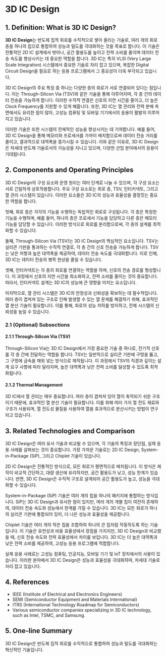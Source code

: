 # 3D IC Design

## 1. Definition: What is **3D IC Design**?
**3D IC Design**는 반도체 집적 회로를 수직적으로 쌓아 올리는 기술로, 여러 개의 회로층을 하나의 칩으로 통합하여 성능과 밀도를 극대화하는 것을 목표로 합니다. 이 기술은 전통적인 2D IC 설계에서 벗어나, 공간 활용도를 높이고 전력 소비를 줄이며 데이터 전송 속도를 향상시키는 데 중요한 역할을 합니다. 3D IC는 특히 VLSI (Very Large Scale Integration) 시스템에서 중요한 기술로 자리 잡고 있으며, 복잡한 Digital Circuit Design을 필요로 하는 응용 프로그램에서 그 중요성이 더욱 부각되고 있습니다.

3D IC Design의 주요 특징 중 하나는 다양한 층의 회로가 서로 연결되어 있다는 점입니다. 이는 Through-Silicon Via (TSV)와 같은 기술을 통해 이루어지며, 각 층 간의 데이터 전송을 가능하게 합니다. 이러한 수직적 연결은 신호의 지연 시간을 줄이고, 더 높은 Clock Frequency를 지원할 수 있게 해줍니다. 또한, 3D IC는 열 관리와 전력 분배 측면에서도 유리한 점이 많아, 고성능 컴퓨팅 및 모바일 기기에서의 응용이 활발히 이루어지고 있습니다.

이러한 기술은 또한 시스템의 전체적인 성능을 향상시키는 데 기여합니다. 예를 들어, 3D IC Design을 통해 메모리와 프로세서를 가까이 배치함으로써 데이터 전송 거리를 줄이고, 결과적으로 대역폭을 증가시킬 수 있습니다. 이와 같은 이유로, 3D IC Design은 차세대 반도체 기술로서의 가능성을 지니고 있으며, 다양한 산업 분야에서의 응용이 기대됩니다.

## 2. Components and Operating Principles
3D IC Design의 구성 요소와 운영 원리는 여러 단계로 나눌 수 있으며, 각 구성 요소는 서로 긴밀하게 상호작용합니다. 주요 구성 요소로는 회로 층, TSV, 인터커넥트, 그리고 열 관리 시스템이 있습니다. 이러한 요소들은 3D IC의 성능과 효율성을 결정짓는 중요한 역할을 합니다.

첫째, 회로 층은 각각의 기능을 수행하는 독립적인 회로로 구성됩니다. 각 층은 특정한 기능을 수행하며, 예를 들어, 하나의 층은 프로세서 기능을 담당하고 다른 층은 메모리 기능을 담당할 수 있습니다. 이러한 방식으로 회로를 분리함으로써, 각 층의 설계를 최적화할 수 있습니다.

둘째, Through-Silicon Via (TSV)는 3D IC Design의 핵심적인 요소입니다. TSV는 실리콘 기판을 통과하는 수직적 연결로, 각 층 간의 신호 전송을 가능하게 합니다. TSV는 낮은 저항과 높은 대역폭을 제공하여, 데이터 전송 속도를 극대화합니다. 이로 인해, 3D IC는 데이터 전송의 병목 현상을 줄일 수 있습니다.

셋째, 인터커넥트는 각 층의 회로를 연결하는 역할을 하며, 신호의 전송 경로를 형성합니다. 이 과정에서 신호의 지연 시간을 최소화하고, 전력 소비를 줄이는 것이 중요합니다. 따라서, 인터커넥트 설계는 3D IC의 성능에 큰 영향을 미치는 요소입니다.

마지막으로, 열 관리 시스템은 3D IC의 안정성과 신뢰성을 확보하는 데 필수적입니다. 여러 층이 겹쳐져 있는 구조로 인해 발생할 수 있는 열 문제를 해결하기 위해, 효과적인 열 분산 기술이 필요합니다. 이를 통해, 회로의 성능 저하를 방지하고, 전체 시스템의 신뢰성을 높일 수 있습니다.

### 2.1 (Optional) Subsections
#### 2.1.1 Through-Silicon Via (TSV)
Through-Silicon Via는 3D IC Design에서 가장 중요한 기술 중 하나로, 전기적 신호를 각 층 간에 전달하는 역할을 합니다. TSV는 일반적으로 실리콘 기판에 구멍을 뚫고, 그 구멍에 금속을 채워 넣는 방식으로 제작됩니다. 이 과정에서 TSV의 직경과 깊이는 설계 요구 사항에 따라 달라지며, 높은 대역폭과 낮은 전력 소비를 달성할 수 있도록 최적화됩니다.

#### 2.1.2 Thermal Management
3D IC에서 열 관리는 매우 중요합니다. 여러 층이 겹쳐져 있어 열이 축적되기 쉬운 구조이기 때문에, 효과적인 열 분산 기술이 필요합니다. 이를 위해 여러 가지 열 전도 재료와 구조가 사용되며, 열 전도성 물질을 사용하여 열을 효과적으로 분산시키는 방법이 연구되고 있습니다.

## 3. Related Technologies and Comparison
3D IC Design은 여러 유사 기술과 비교될 수 있으며, 각 기술의 특징과 장단점, 실제 응용 사례를 살펴보는 것이 중요합니다. 가장 가까운 기술로는 2D IC Design, System-in-Package (SiP), 그리고 Chiplet 기술이 있습니다.

2D IC Design은 전통적인 방식으로, 모든 회로가 평면적으로 배치됩니다. 이 방식은 제작이 비교적 간단하고, 대량 생산에 유리하지만, 공간 활용도가 낮고, 성능 한계가 있습니다. 반면, 3D IC Design은 수직적 구조로 설계되어 공간 활용도가 높고, 성능을 극대화할 수 있습니다.

System-in-Package (SiP) 기술은 여러 개의 칩을 하나의 패키지에 통합하는 방식입니다. SiP는 3D IC Design과 유사한 점이 있지만, 여러 개의 개별 칩이 여전히 존재하여, 데이터 전송 속도와 성능에서 한계를 가질 수 있습니다. 3D IC는 모든 회로가 하나의 실리콘 기판에 통합되어 있어, 더 나은 성능과 효율성을 제공합니다.

Chiplet 기술은 여러 개의 작은 칩을 조합하여 하나의 큰 칩처럼 작동하도록 하는 기술입니다. 이 기술은 유연성과 비용 효율성에서 장점을 가지지만, 3D IC Design과 비교했을 때, 신호 전송 속도와 전력 효율성에서 차이를 보입니다. 3D IC는 더 높은 대역폭과 낮은 전력 소비를 제공하여, 고성능 응용 프로그램에 적합합니다.

실제 응용 사례로는 고성능 컴퓨팅, 인공지능, 모바일 기기 및 IoT 장치에서의 사용이 있습니다. 이러한 분야에서 3D IC Design은 성능과 효율성을 극대화하여, 차세대 기술로 자리 잡고 있습니다.

## 4. References
- IEEE (Institute of Electrical and Electronics Engineers)
- SEMI (Semiconductor Equipment and Materials International)
- ITRS (International Technology Roadmap for Semiconductors)
- Various semiconductor companies specializing in 3D IC technology, such as Intel, TSMC, and Samsung.

## 5. One-line Summary
3D IC Design은 반도체 집적 회로를 수직적으로 통합하여 성능과 밀도를 극대화하는 혁신적인 기술입니다.